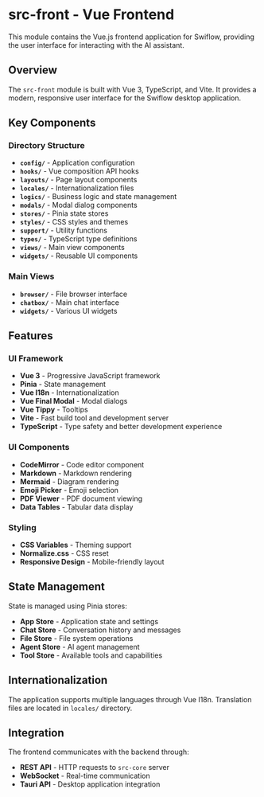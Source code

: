 # src-front - Vue Frontend

This module contains the Vue.js frontend application for Swiflow, providing the user interface for interacting with the AI assistant.

## Overview

The `src-front` module is built with Vue 3, TypeScript, and Vite. It provides a modern, responsive user interface for the Swiflow desktop application.

## Key Components

### Directory Structure

- **`config/`** - Application configuration
- **`hooks/`** - Vue composition API hooks
- **`layouts/`** - Page layout components
- **`locales/`** - Internationalization files
- **`logics/`** - Business logic and state management
- **`modals/`** - Modal dialog components
- **`stores/`** - Pinia state stores
- **`styles/`** - CSS styles and themes
- **`support/`** - Utility functions
- **`types/`** - TypeScript type definitions
- **`views/`** - Main view components
- **`widgets/`** - Reusable UI components

### Main Views

- **`browser/`** - File browser interface
- **`chatbox/`** - Main chat interface
- **`widgets/`** - Various UI widgets

## Features

### UI Framework

- **Vue 3** - Progressive JavaScript framework
- **Pinia** - State management
- **Vue I18n** - Internationalization
- **Vue Final Modal** - Modal dialogs
- **Vue Tippy** - Tooltips
- **Vite** - Fast build tool and development server
- **TypeScript** - Type safety and better development experience

### UI Components

- **CodeMirror** - Code editor component
- **Markdown** - Markdown rendering
- **Mermaid** - Diagram rendering
- **Emoji Picker** - Emoji selection
- **PDF Viewer** - PDF document viewing
- **Data Tables** - Tabular data display

### Styling

- **CSS Variables** - Theming support
- **Normalize.css** - CSS reset
- **Responsive Design** - Mobile-friendly layout

## State Management

State is managed using Pinia stores:

- **App Store** - Application state and settings
- **Chat Store** - Conversation history and messages
- **File Store** - File system operations
- **Agent Store** - AI agent management
- **Tool Store** - Available tools and capabilities

## Internationalization

The application supports multiple languages through Vue I18n. Translation files are located in `locales/` directory.

## Integration

The frontend communicates with the backend through:

- **REST API** - HTTP requests to `src-core` server
- **WebSocket** - Real-time communication
- **Tauri API** - Desktop application integration